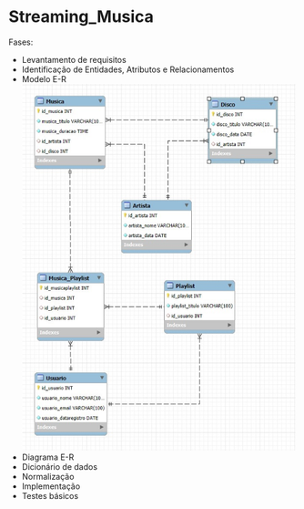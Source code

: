 # Streaming_Musica
Fases:
- Levantamento de requisitos
- Identificação de Entidades, Atributos e Relacionamentos
- Modelo E-R
  ![Diagrama](https://github.com/DehAraujo/Streaming_Musica/blob/main/Diagrama.jpg?raw=true)
- Diagrama E-R
- Dicionário de dados
- Normalização
- Implementação
- Testes básicos
